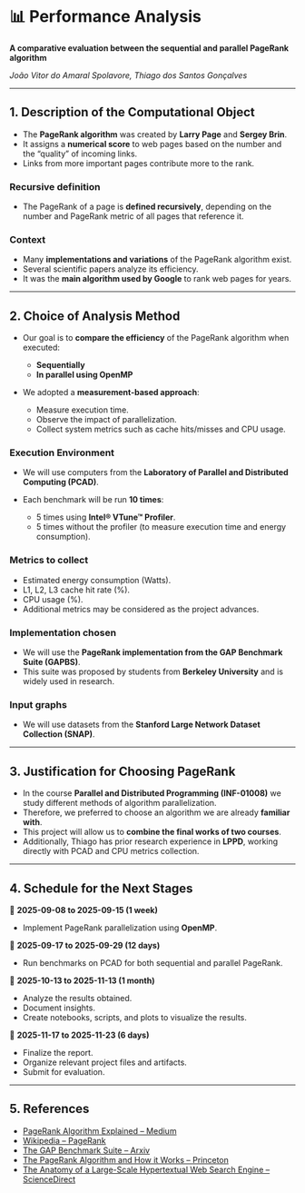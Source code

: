 # 📊 Performance Analysis

**A comparative evaluation between the sequential and parallel PageRank algorithm**

*João Vitor do Amaral Spolavore, Thiago dos Santos Gonçalves*

---

## 1. Description of the Computational Object

* The **PageRank algorithm** was created by **Larry Page** and **Sergey Brin**.
* It assigns a **numerical score** to web pages based on the number and the “quality” of incoming links.
* Links from more important pages contribute more to the rank.

### Recursive definition

* The PageRank of a page is **defined recursively**, depending on the number and PageRank metric of all pages that reference it.

### Context

* Many **implementations and variations** of the PageRank algorithm exist.
* Several scientific papers analyze its efficiency.
* It was the **main algorithm used by Google** to rank web pages for years.

---

## 2. Choice of Analysis Method

* Our goal is to **compare the efficiency** of the PageRank algorithm when executed:

  * **Sequentially**
  * **In parallel using OpenMP**

* We adopted a **measurement-based approach**:

  * Measure execution time.
  * Observe the impact of parallelization.
  * Collect system metrics such as cache hits/misses and CPU usage.

### Execution Environment

* We will use computers from the **Laboratory of Parallel and Distributed Computing (PCAD)**.
* Each benchmark will be run **10 times**:

  * 5 times using **Intel® VTune™ Profiler**.
  * 5 times without the profiler (to measure execution time and energy consumption).

### Metrics to collect

* Estimated energy consumption (Watts).
* L1, L2, L3 cache hit rate (%).
* CPU usage (%).
* Additional metrics may be considered as the project advances.

### Implementation chosen

* We will use the **PageRank implementation from the GAP Benchmark Suite (GAPBS)**.
* This suite was proposed by students from **Berkeley University** and is widely used in research.

### Input graphs

* We will use datasets from the **Stanford Large Network Dataset Collection (SNAP)**.

---

## 3. Justification for Choosing PageRank

* In the course **Parallel and Distributed Programming (INF-01008)** we study different methods of algorithm parallelization.
* Therefore, we preferred to choose an algorithm we are already **familiar with**.
* This project will allow us to **combine the final works of two courses**.
* Additionally, Thiago has prior research experience in **LPPD**, working directly with PCAD and CPU metrics collection.

---

## 4. Schedule for the Next Stages

📅 **2025-09-08 to 2025-09-15 (1 week)**

* Implement PageRank parallelization using **OpenMP**.

📅 **2025-09-17 to 2025-09-29 (12 days)**

* Run benchmarks on PCAD for both sequential and parallel PageRank.

📅 **2025-10-13 to 2025-11-13 (1 month)**

* Analyze the results obtained.
* Document insights.
* Create notebooks, scripts, and plots to visualize the results.

📅 **2025-11-17 to 2025-11-23 (6 days)**

* Finalize the report.
* Organize relevant project files and artifacts.
* Submit for evaluation.

---

## 5. References

* [PageRank Algorithm Explained – Medium](https://medium.com/biased-algorithms/pagerank-algorithm-explained-5f5c6a8c6696)
* [Wikipedia – PageRank](https://en.wikipedia.org/wiki/PageRank)
* [The GAP Benchmark Suite – Arxiv](https://arxiv.org/abs/1508.03619)
* [The PageRank Algorithm and How it Works – Princeton](https://cs.wmich.edu/gupta/teaching/cs3310/lectureNotes_cs3310/Pagerank%20Explained%20Correctly%20with%20Examples_www.cs.princeton.edu_~chazelle_courses_BIB_pagerank.pdf)
* [The Anatomy of a Large-Scale Hypertextual Web Search Engine – ScienceDirect](https://www.sciencedirect.com/science/article/pii/S016975529800110X)